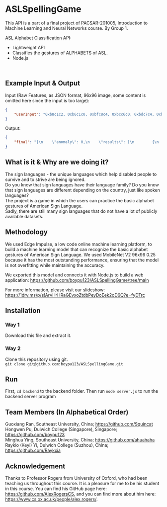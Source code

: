 # ASLSpellingGame

This API is a part of a final project of PACSAR-201005, Introduction to Machine Learning and Neural Networks course. By Group 1. <br>

ASL Alphabet Classification API:
- Lightweight API
- Classifies the gestures of ALPHABETS of ASL.
- Node.js
<br>

## Example Input & Output
Input (Raw Features, as JSON format, 96x96 image, some content is omitted here since the input is too large): <br>
```json
{
	"userInput": "0xb8c1c2, 0xb6c1c0, 0xbfc8c4, 0xbcc6c0, 0xbdc7c4, 0xbbc5bf, 0xb8c2bc, 0xb7c1bc, 0xb4beb8, 0xb1b9b3, 0xaeb6af, 0xa9b1aa, 0xa3ada5, 0xa0a7a0, 0x9ba098, 0x979a92, 0x91958d, 0x8c8f87, 0x858880, 0x82847f, 0x7e7f77, 0x7d7e78, 0x7e7f77, 0x808078, 0x7f827c, 0x7f827c, 0x80837c, 0x81847f, 0x818481, 0x828580, 0x838681, 0x828682, 0x818883, 0x828985, 0x848985, 0x848985, 0x858a86, 0x858a86, 0x868a86, 0x888b87, 0x888b87, 0x868b87, 0x868b87, 0x878b88, 0x878c88, 0x868c88, 0x868c88, 0x878d89, 0x868d89, 0x868d89, 0x868c8a, 0x868b8a, 0x868b8a, 0x868b8a, 0x868b8a, 0x858b89, 0x848b89, 0x848b88, 0x848b89, 0x858a88, 0x858a88, 0x848987, 0x838987, 0x838886, 0x808885, 0x808785, 0x7f8684, 0x7f8581, ..., 0x838a85, 0x828a85, 0x818783, 0x818682, 0x828783, 0x808782, 0x7e8580, 0x7e8480, 0x808581, 0x828783, 0x828783, 0x818682, 0x808783, 0x808682, 0x7f8380, 0x7c847f, 0x7f837f, 0x7d837e, 0x7e827f, 0x7e837f, 0x7c817e, 0x7c817d, 0x7c807a, 0x7b7f77, 0x7b7f78, 0x7b7e78, 0x7a7e78, 0x787d77, 0x777c78, 0x787e77, 0x767c75, 0x757a74, 0x737771, 0x73766f, 0x72756d, 0x71746c"
}
```
Output: <br>
```json
{
	"final": "{\n    \"anomaly\": 0,\n    \"results\": [\n        {\n            \"label\": \"A\",\n            \"value\": 0.968292772769928\n        },\n        {\n            \"label\": \"B\",\n            \"value\": 1.1727054527455039e-7\n        },\n        {\n            \"label\": \"C\",\n            \"value\": 2.5692931115983697e-10\n        },\n        {\n            \"label\": \"D\",\n            \"value\": 0.000026575533411232755\n        },\n        {\n            \"label\": \"E\",\n            \"value\": 0.00167121144477278\n        },\n        {\n            \"label\": \"F\",\n            \"value\": 0.001129426178522408\n        },\n        {\n            \"label\": \"G\",\n            \"value\": 6.303302768628782e-8\n        },\n        {\n            \"label\": \"H\",\n            \"value\": 3.129874315277448e-8\n        },\n        {\n            \"label\": \"I\",\n            \"value\": 0.00017377834592480212\n        },\n        {\n            \"label\": \"J\",\n            \"value\": 0.00007283339073183015\n        },\n        {\n            \"label\": \"K\",\n            \"value\": 6.437015920290889e-10\n        },\n        {\n            \"label\": \"L\",\n            \"value\": 3.132595960408935e-9\n        },\n        {\n            \"label\": \"M\",\n            \"value\": 0.000016232907000812702\n        },\n        {\n            \"label\": \"N\",\n            \"value\": 0.0000019626138509920565\n        },\n        {\n            \"label\": \"Nothing\",\n            \"value\": 1.6734103880367002e-8\n        },\n        {\n            \"label\": \"O\",\n            \"value\": 0.0020514773204922676\n        },\n        {\n            \"label\": \"P\",\n            \"value\": 5.96962337340301e-8\n        },\n        {\n            \"label\": \"Q\",\n            \"value\": 1.5681835829894908e-9\n        },\n        {\n            \"label\": \"R\",\n            \"value\": 3.361695588566249e-9\n        },\n        {\n            \"label\": \"S\",\n            \"value\": 0.02616538479924202\n        },\n        {\n            \"label\": \"Space\",\n            \"value\": 7.161348491990793e-8\n        },\n        {\n            \"label\": \"T\",\n            \"value\": 0.00020734374993480742\n        },\n        {\n            \"label\": \"U\",\n            \"value\": 9.780188214847385e-9\n        },\n        {\n            \"label\": \"V\",\n            \"value\": 4.522873098267155e-8\n        },\n        {\n            \"label\": \"W\",\n            \"value\": 1.431167078180806e-7\n        },\n        {\n            \"label\": \"X\",\n            \"value\": 0.0001310579536948353\n        },\n        {\n            \"label\": \"Y\",\n            \"value\": 0.00005741552740801126\n        },\n        {\n            \"label\": \"Z\",\n            \"value\": 0.000001987476252907072\n        }\n    ]\n}"
}
```
## What is it & Why are we doing it?
The sign languages - the unique languages which help disabled people to survive and to strive are being ignored. <br>
Do you know that sign languages have their language family? Do you know that sign languages are different depending on the country, just like spoken languages? <br>
The project is a game in which the users can practice the basic alphabet gestures of American Sign Language. <br>
Sadly, there are still many sign languages that do not have a lot of publicly available datasets.

## Methodology
We used Edge Impulse, a low code online machine learning platform, to build a machine learning model that can recognize the basic alphabet gestures of American Sign Language. We used MobileNet V2 96x96 0.25 because it has the most outstanding performance, ensuring that the model is not overfitting while maintaining the accuracy. <br>

We exported this model and connects it with Node.js to build a web application: https://github.com/boypu123/ASLSpellingGame/tree/main<br>

For more information, please visit our slideshow: https://1drv.ms/p/s!ArvHrHRaGEvxoZtdbPeyDoEek2oD6Q?e=fyDTrc

## Installation
### Way 1
Download this file and extract it.

### Way 2
Clone this repository using git. <br>
``git clone git@github.com:boypu123/ASLSpellingGame.git``

## Run

First, ``cd backend`` to the backend folder. Then run ``node server.js`` to run the backend server program<br>

## Team Members (In Alphabetical Order)
Guoxiang Ran, Southeast University, China; https://github.com/Squincat <br>
Hongwen Pu, Dulwich College (Singapore), Singapore; https://github.com/boypu123 <br>
Minghua Ying, Southeast University, China; https://github.com/ahuahaha <br>
Raykio (Keyi) Yi, Dulwich College (Suzhou), China; https://github.com/Raykxia


## Acknowledgement

Thanks to Professor Rogers from University of Oxford, who had been teaching us throughout this course. It is a pleasure for me to be his student in this course. You can find his GitHub page here: https://github.com/AlexRogersCS, and you can find more about him here: https://www.cs.ox.ac.uk/people/alex.rogers/.